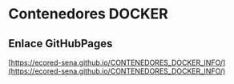# **Contenedores DOCKER**

## **Enlace GitHubPages**

[https://ecored-sena.github.io/CONTENEDORES_DOCKER_INFO/](https://ecored-sena.github.io/CONTENEDORES_DOCKER_INFO/)

#

